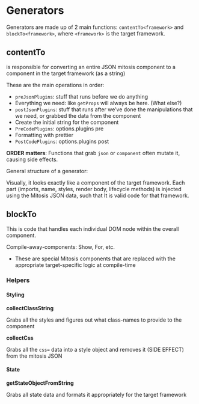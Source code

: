 # Generators

Generators are made up of 2 main functions: `contentTo<framework>` and `blockTo<framework>`, where `<framework>` is the target framework.

## contentTo<framework>

is responsible for converting an entire JSON mitosis component to a component in the target framework (as a string)

These are the main operations in order:

- `preJsonPlugins`: stuff that runs before we do anything
- Everything we need: like `getProps` will always be here. (What else?)
- `postJsonPlugins`: stuff that runs after we’ve done the manipulations that we need, or grabbed the data from the component
- Create the initial string for the component
- `PreCodePlugins`: options.plugins pre
- Formatting with prettier
- `PostCodePlugins`: options.plugins post

**ORDER matters**: Functions that grab `json` or `component` often mutate it, causing side effects.

General structure of a generator:

Visually, it looks exactly like a component of the target framework. Each part (imports, name, styles, render body, lifecycle methods) is injected using the Mitosis JSON data, such that It is valid code for that framework.

## blockTo<framework>

This is code that handles each individual DOM node within the overall component.

Compile-away-components: Show, For, etc.

- These are special Mitosis components that are replaced with the appropriate target-specific logic at compile-time

### Helpers

#### Styling

**collectClassString**

Grabs all the styles and figures out what class-names to provide to the component

**collectCss**

Grabs all the `css=` data into a style object and removes it (SIDE EFFECT) from the mitosis JSON

#### State

**getStateObjectFromString**

Grabs all state data and formats it appropriately for the target framework
